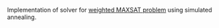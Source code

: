 Implementation of solver for [weighted MAXSAT problem](https://en.wikipedia.org/wiki/Maximum_satisfiability_problem#Weighted_MAX-SAT) using simulated annealing.
